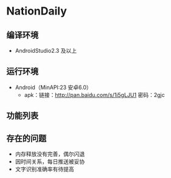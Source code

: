 # NationDaily

## 编译环境
+ AndroidStudio2.3 及以上

## 运行环境

+ Android（MinAPI:23 安卓6.0）
    + apk：链接：http://pan.baidu.com/s/1i5gLJU1 密码：2gjc
    
## 功能列表



## 存在的问题

+ 内存释放没有完善，偶尔闪退
+ 因时间关系，每日推送被妥协
+ 文字识别准确率有待提高
